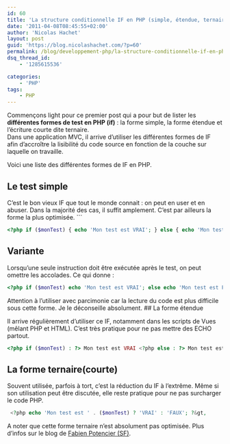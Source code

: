 ```yaml
---
id: 60
title: 'La structure conditionnelle IF en PHP (simple, étendue, ternaire)'
date: '2011-04-08T08:45:55+02:00'
author: 'Nicolas Hachet'
layout: post
guid: 'https://blog.nicolashachet.com/?p=60'
permalink: /blog/developpement-php/la-structure-conditionnelle-if-en-php-simple-etendue-courte/
dsq_thread_id:
    - '1285615536'

categories:
    - 'PHP'
tags:
    - PHP
---
```


Commençons light pour ce premier post qui a pour but de lister les **différentes formes de test en PHP (if)** : la forme simple, la forme étendue et l’écriture courte dite ternaire.  
Dans une application MVC, il arrive d’utiliser les différentes formes de IF afin d’accroître la lisibilité du code source en fonction de la couche sur laquelle on travaille.  
   
Voici une liste des différentes formes de IF en PHP.

## Le test simple

C’est le bon vieux IF que tout le monde connait : on peut en user et en abuser. Dans la majorité des cas, il suffit amplement. C’est par ailleurs la forme la plus optimisée. ```

```php
<?php if ($monTest) { echo 'Mon test est VRAI'; } else { echo 'Mon test est FAUX'; } ?>
```

## Variante

Lorsqu’une seule instruction doit être exécutée après le test, on peut omettre les accolades. Ce qui donne :   
```php
<?php if ($monTest) echo 'Mon test est VRAI'; else echo 'Mon test est FAUX'; ?>
```

  
Attention à l’utiliser avec parcimonie car la lecture du code est plus difficile sous cette forme. Je le déconseille absolument. ## La forme étendue

Il arrive régulièrement d’utiliser ce IF, notamment dans les scripts de Vues (mêlant PHP et HTML). C’est très pratique pour ne pas mettre des ECHO partout.

```php
<?php if ($monTest) : ?> Mon test est VRAI <?php else : ?> Mon test est faux <?php endif; ?> 
```

## La forme ternaire(courte)

Souvent utilisée, parfois à tort, c’est la réduction du IF à l’extrême. Même si son utilisation peut être discutée, elle reste pratique pour ne pas surcharger le code PHP.

```php
 <?php echo 'Mon test est ' . ($monTest) ? 'VRAI' : 'FAUX'; ?&gt,
```

A noter que cette forme ternaire n’est absolument pas optimisée. Plus d’infos sur le blog de [Fabien Potencier (SF)](https://fabien.potencier.org/article/48/the-php-ternary-operator-fast-or-not).
